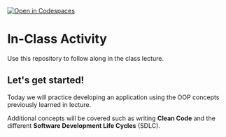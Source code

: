 [![Open in Codespaces](https://classroom.github.com/assets/launch-codespace-2972f46106e565e64193e422d61a12cf1da4916b45550586e14ef0a7c637dd04.svg)](https://classroom.github.com/open-in-codespaces?assignment_repo_id=15526517)
# In-Class Activity

Use this repository to follow along in the class lecture.

## Let's get started!

Today we will practice developing an application using the OOP concepts previously learned in lecture.

Additional concepts will be covered such as writing **Clean Code** and the different **Software Development Life Cycles** (SDLC).